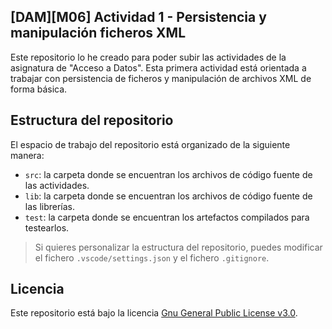 ## [DAM][M06] Actividad 1 - Persistencia y manipulación ficheros XML

Este repositorio lo he creado para poder subir las actividades de la asignatura de "Acceso a Datos". Esta primera actividad está orientada a trabajar con persistencia de ficheros y manipulación de archivos XML de forma básica.

## Estructura del repositorio

El espacio de trabajo del repositorio está organizado de la siguiente manera:

- `src`: la carpeta donde se encuentran los archivos de código fuente de las actividades.
- `lib`: la carpeta donde se encuentran los archivos de código fuente de las librerías.
- `test`: la carpeta donde se encuentran los artefactos compilados para testearlos.


> Si quieres personalizar la estructura del repositorio, puedes modificar el fichero `.vscode/settings.json` y el fichero `.gitignore`.

## Licencia

Este repositorio está bajo la licencia [Gnu General Public License v3.0](https://choosealicense.com/licenses/gpl-3.0/).

